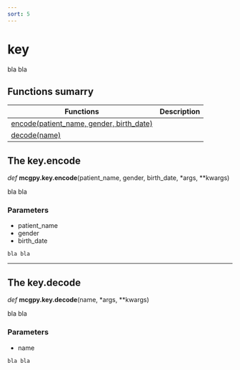 ```yaml
---
sort: 5
---
```


# key

bla bla

## Functions sumarry

| Functions | Description |
|-----------|-------------|
| [encode(patient_name, gender, birth_date)]() | |
| [decode(name)]() | |

## The key.encode

*def* **mcgpy.key.encode**(patient_name, gender, birth_date, *args, **kwargs)

bla bla

### Parameters

* patient_name
* gender
* birth_date

```note
bla bla
```

---

## The key.decode

*def* **mcgpy.key.decode**(name, *args, **kwargs)

bla bla

### Parameters

* name

```note
bla bla
```

